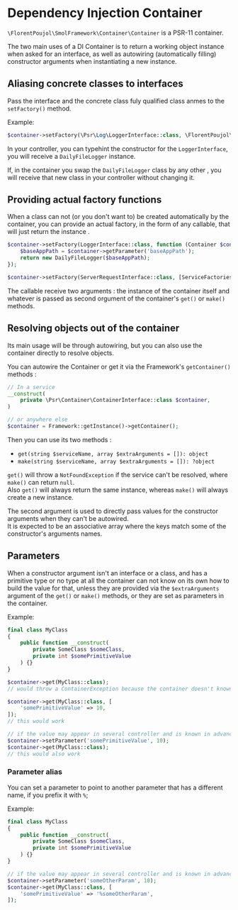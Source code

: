 # Dependency Injection Container

`\FlorentPoujol\SmolFramework\Container\Container` is a PSR-11 container.

The two main uses of a DI Container is to return a working object instance when asked for an interface, as well as autowiring (automatically filling) constructor arguments when instantiating a new instance.

## Aliasing concrete classes to interfaces

Pass the interface and the concrete class fuly qualified class anmes to the `setFactory()` method.

Example: 
```php
$container->setFactory(\Psr\Log\LoggerInterface::class, \FlorentPoujol\SmolFramework\Log\DailyFileLogger::class);
```

In your controller, you can typehint the constructor for the `LoggerInterface`, you will receive a `DailyFileLogger` instance.

If, in the container you swap the `DailyFileLogger` class by any other , you will receive that new class in your controller without changing it.

## Providing actual factory functions

When a class can not (or you don't want to) be created automatically by the container, you can provide an actual factory, in the form of any callable, that will just return the instance .

```php
$container->setFactory(LoggerInterface::class, function (Container $container, array $extraArguments = []): DailyFileLogger {
    $baseAppPath = $container->getParameter('baseAppPath');
    return new DailyFileLogger($baseAppPath);
});

$container->setFactory(ServerRequestInterface::class, [ServiceFactories::class, 'makeServerRequest']);
```

The callable receive two arguments : the instance of the container itself and whatever is passed as second orgument of the container's `get()` or `make()` methods.


## Resolving objects out of the container

Its main usage will be through autowiring, but you can also use the container directly to resolve objects.

You can autowire the Container or get it via the Framework's `getContainer()` methods :

```php
// In a service
__construct(
    private \Psr\Container\ContainerInterface::class $container,
)

// or anywhere else
$container = Framework::getInstance()->getContainer();
```

Then you can use its two methods :
- `get(string $serviceName, array $extraArguments = []): object` 
- `make(string $serviceName, array $extraArguments = []): ?object`

`get()` will throw a `NotFoundException` if the service can't be resolved, where `make()` can return `null`.  
Also `get()` will always return the same instance, whereas `make()` will always create a new instance.

The second argument is used to directly pass values for the constructor arguments when they can't be autowired.  
It is expected to be an associative array where the keys match some of the constructor's arguments names. 

## Parameters

When a constructor argument isn't an interface or a class, and has a primitive type or no type at all the container can not know on its own how to build the value for that, unless they are provided via the `$extraArguments` argument of the `get()` or `make()` methods, or they are set as parameters in the container. 

Example:
```php
final class MyClass
{
    public function __construct(
        private SomeClass $someClass,
        private int $somePrimitiveValue
    ) {}
}

$container->get(MyClass::class); 
// would throw a ContainerException because the container doesn't known which value to pass to `$somePrimitiveValue`

$container->get(MyClass::class, [
    'somePrimitiveValue' => 10,
]);
// this would work

// if the value may appear in several controller and is known in advance it can be set directly in the container
$container->setParameter('somePrimitiveValue', 10);
$container->get(MyClass::class); 
// this would also work
```

### Parameter alias

You can set a parameter to point to another parameter that has a different name, if you prefix it with `%`;

Example:
```php
final class MyClass
{
    public function __construct(
        private SomeClass $someClass,
        private int $somePrimitiveValue
    ) {}
}

// if the value may appear in several controller and is known in advance it can be set directly in the container
$container->setParameter('someOtherParam', 10);
$container->get(MyClass::class, [
    'somePrimitiveValue' => '%someOtherParam',
]); 
```




